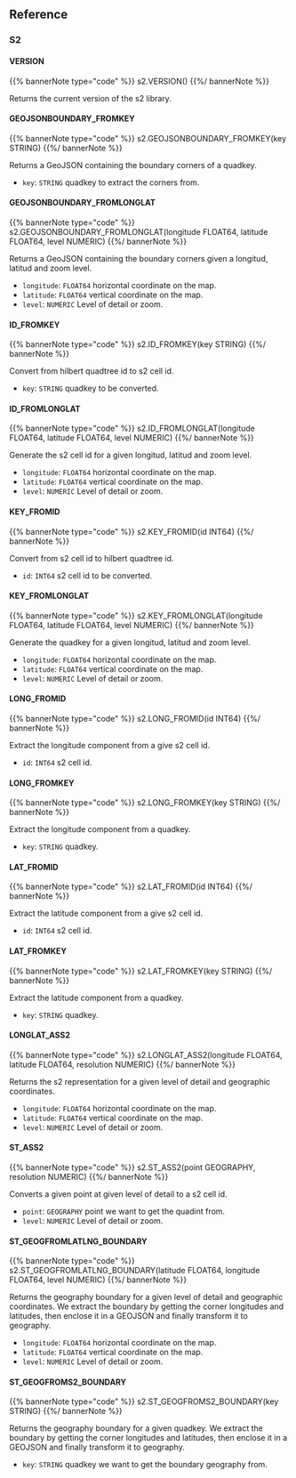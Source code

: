 ## Reference

### S2

#### VERSION

{{% bannerNote type="code" %}}
s2.VERSION()
{{%/ bannerNote %}}

Returns the current version of the s2 library.

#### GEOJSONBOUNDARY_FROMKEY

{{% bannerNote type="code" %}}
s2.GEOJSONBOUNDARY_FROMKEY(key STRING) 
{{%/ bannerNote %}}

Returns a GeoJSON containing the boundary corners of a quadkey.

* `key`: `STRING` quadkey to extract the corners from.

#### GEOJSONBOUNDARY_FROMLONGLAT

{{% bannerNote type="code" %}}
s2.GEOJSONBOUNDARY_FROMLONGLAT(longitude FLOAT64, latitude FLOAT64, level NUMERIC)
{{%/ bannerNote %}}

Returns a GeoJSON containing the boundary corners given a longitud, latitud and zoom level.

* `longitude`: `FLOAT64` horizontal coordinate on the map.
* `latitude`: `FLOAT64` vertical coordinate on the map.
* `level`: `NUMERIC` Level of detail or zoom.

#### ID_FROMKEY

{{% bannerNote type="code" %}}
s2.ID_FROMKEY(key STRING)
{{%/ bannerNote %}}

Convert from hilbert quadtree id to s2 cell id.

* `key`: `STRING` quadkey to be converted.

#### ID_FROMLONGLAT

{{% bannerNote type="code" %}}
s2.ID_FROMLONGLAT(longitude FLOAT64, latitude FLOAT64, level NUMERIC)
{{%/ bannerNote %}}

Generate the s2 cell id for a given longitud, latitud and zoom level.

* `longitude`: `FLOAT64` horizontal coordinate on the map.
* `latitude`: `FLOAT64` vertical coordinate on the map.
* `level`: `NUMERIC` Level of detail or zoom.

#### KEY_FROMID

{{% bannerNote type="code" %}}
s2.KEY_FROMID(id INT64)
{{%/ bannerNote %}}

Convert from s2 cell id to hilbert quadtree id.

* `id`: `INT64` s2 cell id to be converted.

#### KEY_FROMLONGLAT

{{% bannerNote type="code" %}}
s2.KEY_FROMLONGLAT(longitude FLOAT64, latitude FLOAT64, level NUMERIC)
{{%/ bannerNote %}}

Generate the quadkey for a given longitud, latitud and zoom level.

* `longitude`: `FLOAT64` horizontal coordinate on the map.
* `latitude`: `FLOAT64` vertical coordinate on the map.
* `level`: `NUMERIC` Level of detail or zoom.

#### LONG_FROMID

{{% bannerNote type="code" %}}
s2.LONG_FROMID(id INT64)
{{%/ bannerNote %}}

Extract the longitude component from a give s2 cell id.

* `id`: `INT64` s2 cell id.

#### LONG_FROMKEY

{{% bannerNote type="code" %}}
s2.LONG_FROMKEY(key STRING)
{{%/ bannerNote %}}

Extract the longitude component from a quadkey.

* `key`: `STRING` quadkey.

#### LAT_FROMID

{{% bannerNote type="code" %}}
s2.LAT_FROMID(id INT64)
{{%/ bannerNote %}}

Extract the latitude component from a give s2 cell id.

* `id`: `INT64` s2 cell id.

#### LAT_FROMKEY

{{% bannerNote type="code" %}}
s2.LAT_FROMKEY(key STRING)
{{%/ bannerNote %}}

Extract the latitude component from a quadkey.

* `key`: `STRING` quadkey.

#### LONGLAT_ASS2

{{% bannerNote type="code" %}}
s2.LONGLAT_ASS2(longitude FLOAT64, latitude FLOAT64, resolution NUMERIC)
{{%/ bannerNote %}}

Returns the s2 representation for a given level of detail and geographic coordinates.

* `longitude`: `FLOAT64` horizontal coordinate on the map.
* `latitude`: `FLOAT64` vertical coordinate on the map.
* `level`: `NUMERIC` Level of detail or zoom.

#### ST_ASS2

{{% bannerNote type="code" %}}
s2.ST_ASS2(point GEOGRAPHY, resolution NUMERIC)
{{%/ bannerNote %}}

Converts a given point at given level of detail to a s2 cell id.

* `point`: `GEOGRAPHY` point we want to get the quadint from.
* `level`: `NUMERIC` Level of detail or zoom.

#### ST_GEOGFROMLATLNG_BOUNDARY

{{% bannerNote type="code" %}}
s2.ST_GEOGFROMLATLNG_BOUNDARY(latitude FLOAT64, longitude FLOAT64, level NUMERIC)
{{%/ bannerNote %}}

Returns the geography boundary for a given level of detail and geographic coordinates. We extract the boundary by getting the corner longitudes and latitudes, then enclose it in a GEOJSON and finally transform it to geography.

* `longitude`: `FLOAT64` horizontal coordinate on the map.
* `latitude`: `FLOAT64` vertical coordinate on the map.
* `level`: `NUMERIC` Level of detail or zoom.

#### ST_GEOGFROMS2_BOUNDARY

{{% bannerNote type="code" %}}
s2.ST_GEOGFROMS2_BOUNDARY(key STRING)
{{%/ bannerNote %}}

Returns the geography boundary for a given quadkey. We extract the boundary by getting the corner longitudes and latitudes, then enclose it in a GEOJSON and finally transform it to geography.

* `key`: `STRING` quadkey we want to get the boundary geography from.